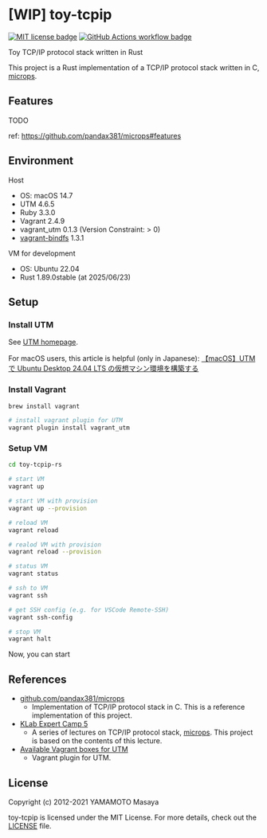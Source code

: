 # [WIP] toy-tcpip

[![MIT license badge][mit-badge]][mit-url]
[![GitHub Actions workflow badge][github-actions-badge]][github-actions-url]

[mit-badge]: https://img.shields.io/badge/license-MIT-blue.svg
[mit-url]: https://github.com/nukopy/toy-tcpip/blob/main/LICENSE
[github-actions-badge]: https://github.com/nukopy/toy-tcpip/actions/workflows/ci.yml/badge.svg?branch=main
[github-actions-url]: https://github.com/nukopy/toy-tcpip/actions/workflows/ci.yml?query=branch:main

Toy TCP/IP protocol stack written in Rust

This project is a Rust implementation of a TCP/IP protocol stack written in C, [microps](https://github.com/pandax381/microps).

## Features

TODO

ref: https://github.com/pandax381/microps#features

## Environment

Host

- OS: macOS 14.7
- UTM 4.6.5
- Ruby 3.3.0
- Vagrant 2.4.9
- vagrant_utm 0.1.3 (Version Constraint: > 0)
- [vagrant-bindfs](https://github.com/gael-ian/vagrant-bindfs) 1.3.1

VM for development

- OS: Ubuntu 22.04
- Rust 1.89.0stable (at 2025/06/23)

## Setup

### Install UTM

See [UTM homepage](https://mac.getutm.app/).

For macOS users, this article is helpful (only in Japanese): [【macOS】UTM で Ubuntu Desktop 24.04 LTS の仮想マシン環境を構築する](https://zenn.dev/pyteyon/scraps/0c8cec3c56812b)

### Install Vagrant

```sh
brew install vagrant

# install vagrant plugin for UTM
vagrant plugin install vagrant_utm
```

### Setup VM

```sh
cd toy-tcpip-rs

# start VM
vagrant up

# start VM with provision
vagrant up --provision

# reload VM
vagrant reload

# realod VM with provision
vagrant reload --provision

# status VM
vagrant status

# ssh to VM
vagrant ssh

# get SSH config (e.g. for VSCode Remote-SSH)
vagrant ssh-config

# stop VM
vagrant halt
```

Now, you can start

## References

- [github.com/pandax381/microps](https://github.com/pandax381/microps)
  - Implementation of TCP/IP protocol stack in C. This is a reference implementation of this project.
- [KLab Expert Camp 5](https://drive.google.com/drive/folders/1k2vymbC3vUk5CTJbay4LLEdZ9HemIpZe)
  - A series of lectures on TCP/IP protocol stack, [microps](https://github.com/pandax381/microps). This project is based on the contents of this lecture.
- [Available Vagrant boxes for UTM](https://portal.cloud.hashicorp.com/vagrant/discover?query=utm)
  - Vagrant plugin for UTM.

## License

Copyright (c) 2012-2021 YAMAMOTO Masaya

toy-tcpip is licensed under the MIT License. For more details, check out the [LICENSE](./LICENSE) file.
